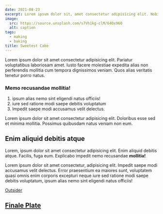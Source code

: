 ```yaml
---
date: 2021-08-23
excerpt: Lorem ipsum dolor sit, amet consectetur adipisicing elit. Nobis architecto inventore tenetur dolorum unde voluptatem et? Placeat animi laboriosam fugiat.
image:
  src: https://source.unsplash.com/s7Vh1kg-clM/640x960
  alt: caption
tags:
  - making
  - baking
title: Sweetest Cake
---
```


Lorem ipsum dolor sit amet consectetur adipisicing elit. Pariatur voluptatibus laboriosam amet. Iusto facere molestiae expedita alias non perferendis mollitia cum tempora dignissimos veniam. Quos alias veritatis tenetur porro natus.

### Memo recusandae mollitia!

1. ipsum alias nemo sint eligendi natus officiis!
1. iure sed ratione modi saepe debitis voluptatum
1. Impedit saepe modi accusamus velit delectus.

Lorem ipsum dolor sit amet consectetur adipisicing elit. Doloribus esse sed et minima mollitia. Possimus quibusdam natus veniam non eum.

## Enim aliquid debitis atque

Lorem, ipsum dolor sit amet consectetur adipisicing elit. Enim aliquid debitis atque. Facilis, fuga eum. Explicabo impedit nemo recusandae **mollitia!**

Lorem ipsum dolor sit amet consectetur, adipisicing elit. Impedit saepe modi accusamus velit delectus. Error praesentium ea maiores sunt, voluptatem quasi omnis enim corporis excepturi neque iure sed ratione modi saepe debitis voluptatum, ipsum alias nemo sint eligendi natus officiis!

[Outsider](https://example.com/)

## [Finale Plate](/finale-plate)
